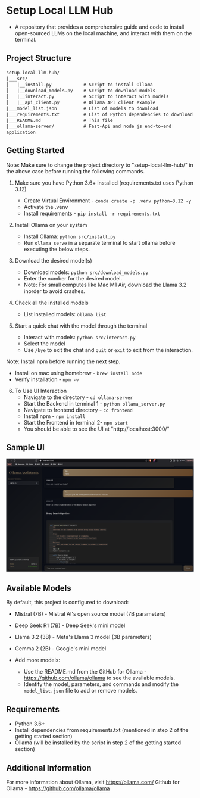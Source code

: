 # Setup Local LLM Hub
- A repository that provides a comprehensive guide and code to install open-sourced LLMs on the local machine, and interact with them on the terminal.

## Project Structure

```
setup-local-llm-hub/
|___src/
│   |__install.py            # Script to install Ollama
│   |__download_models.py    # Script to download models
│   |__interact.py           # Script to interact with models
│   |__api_client.py         # Ollama API client example
|___model_list.json          # List of models to download
|___requirements.txt         # List of Python dependencies to download
|___README.md                # This file
|___ollama-server/           # Fast-Api and node js end-to-end application
```

## Getting Started

Note: Make sure to change the project directory to "setup-local-llm-hub/" in the above case before running the following commands.

1. Make sure you have Python 3.6+ installed (requirements.txt uses Python 3.12)
   - Create Virtual Environment - `conda create -p .venv python=3.12 -y`
   - Activate the .venv
   - Install requirements - `pip install -r requirements.txt`

2. Install Ollama on your system
   - Install Ollama: `python src/install.py`
   - Run `ollama serve` in a separate terminal to start ollama before executing the below steps.

3. Download the desired model(s)
   - Download models: `python src/download_models.py`
   - Enter the number for the desired model.
   - Note: For small computes like Mac M1 Air, download the Llama 3.2 inorder to avoid crashes.

4. Check all the installed models
   - List installed models: `ollama list`

5. Start a quick chat with the model through the terminal
   - Interact with models: `python src/interact.py`
   - Select the model
   - Use `/bye` to exit the chat and `quit` or `exit` to exit from the interaction.

Note: Install npm before running the next step.
   - Install on mac using homebrew - `brew install node`
   - Verify installation - `npm -v`

6. To Use UI Interaction
   - Navigate to the directory - `cd ollama-server`
   - Start the Backend in terminal 1 - `python ollama_server.py`
   - Navigate to frontend directory - `cd frontend`
   - Install npm - `npm install`
   - Start the Frontend in terminal 2- `npm start`
   - You should be able to see the UI at "http://localhost:3000/"

## Sample UI
![alt text](image.png)

## Available Models

By default, this project is configured to download:
- Mistral (7B) - Mistral AI's open source model (7B parameters)
- Deep Seek R1 (7B) - Deep Seek's mini model
- Llama 3.2 (3B) - Meta's Llama 3 model (3B parameters)
- Gemma 2 (2B) - Google's mini model

- Add more models:
   - Use the README.md from the GitHub for Ollama - https://github.com/ollama/ollama to see the available models.
   - Identify the model, parameters, and commands and modify the `model_list.json` file to add or remove models.

## Requirements

- Python 3.6+
- Install dependencies from requirements.txt (mentioned in step 2 of the getting started section)
- Ollama (will be installed by the script in step 2 of the getting started section)

## Additional Information
For more information about Ollama, visit https://ollama.com/
Github for Ollama - https://github.com/ollama/ollama
